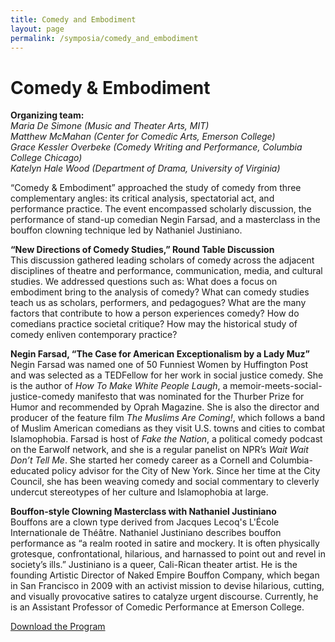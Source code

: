```yaml
---
title: Comedy and Embodiment
layout: page
permalink: /symposia/comedy_and_embodiment
---
```


# **Comedy & Embodiment**

**Organizing team:**  
*Maria De Simone (Music and Theater Arts, MIT)*  
*Matthew McMahan (Center for Comedic Arts, Emerson College)*  
*Grace Kessler Overbeke (Comedy Writing and Performance, Columbia College Chicago)*  
*Katelyn Hale Wood (Department of Drama, University of Virginia)*  

“Comedy & Embodiment” approached the study of comedy from three complementary angles: its critical analysis, spectatorial act, and performance practice. The event encompassed scholarly discussion, the performance of stand-up comedian Negin Farsad, and a masterclass in the bouffon clowning technique led by Nathaniel Justiniano.



**“New Directions of Comedy Studies,” Round Table Discussion**  
This discussion gathered leading scholars of comedy across the adjacent disciplines of theatre and performance, communication, media, and cultural studies. We addressed questions such as: What does a focus on embodiment bring to the analysis of comedy? What can comedy studies teach us as scholars, performers, and pedagogues? What are the many factors that contribute to how a person experiences comedy? How do comedians practice societal critique? How may the historical study of comedy enliven contemporary practice?

**Negin Farsad, “The Case for American Exceptionalism by a Lady Muz”**  
Negin Farsad was named one of 50 Funniest Women by Huffington Post and was selected as a TEDFellow for her work in social justice comedy. She is the author of *How To Make White People Laugh*, a memoir-meets-social-justice-comedy manifesto that was nominated for the Thurber Prize for Humor and recommended by Oprah Magazine. She is also the director and producer of the feature film *The Muslims Are Coming!*, which follows a band of Muslim American comedians as they visit U.S. towns and cities to combat Islamophobia. Farsad is host of *Fake the Nation*, a political comedy podcast on the Earwolf network, and she is a regular panelist on NPR’s *Wait Wait Don’t Tell Me*. She started her comedy career as a Cornell and Columbia-educated policy advisor for the City of New York. Since her time at the City Council, she has been weaving comedy and social commentary to cleverly undercut stereotypes of her culture and Islamophobia at large.

**Bouffon-style Clowning Masterclass with Nathaniel Justiniano**  
Bouffons are a clown type derived from Jacques Lecoq's L'École Internationale de Théâtre. Nathaniel Justiniano describes bouffon performance as “a realm rooted in satire and mockery. It is often physically grotesque, confrontational, hilarious, and harnassed to point out and revel in society’s ills.” Justiniano is a queer, Cali-Rican theater artist. He is the founding Artistic Director of Naked Empire Bouffon Company, which began in San Francisco in 2009 with an activist mission to devise hilarious, cutting, and visually provocative satires to catalyze urgent discourse. Currently, he is an Assistant Professor of Comedic Performance at Emerson College. 



[Download the Program](/assets/Comedy%20&%20Embodiment.pdf)
